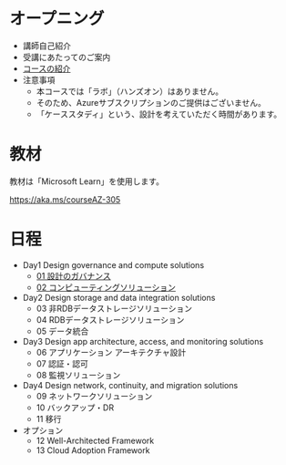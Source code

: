 # オープニング

- 講師自己紹介
- 受講にあたってのご案内
- [コースの紹介](https://docs.microsoft.com/ja-jp/learn/certifications/courses/az-305t00)
- 注意事項
  - 本コースでは「ラボ」（ハンズオン）はありません。
  - そのため、Azureサブスクリプションのご提供はございません。
  - 「ケーススタディ」という、設計を考えていただく時間があります。

# 教材

教材は「Microsoft Learn」を使用します。

https://aka.ms/courseAZ-305

# 日程

- Day1 Design governance and compute solutions
  - [01 設計のガバナンス](m01.md)
  - [02 コンピューティングソリューション](m02.md)
- Day2 Design storage and data integration solutions
  - 03 非RDBデータストレージソリューション
  - 04 RDBデータストレージソリューション
  - 05 データ統合
- Day3 Design app architecture, access, and monitoring solutions
  - 06 アプリケーション アーキテクチャ設計
  - 07 認証・認可
  - 08 監視ソリューション
- Day4 Design network, continuity, and migration solutions
  - 09 ネットワークソリューション
  - 10 バックアップ・DR
  - 11 移行
- オプション
  - 12 Well-Architected Framework
  - 13 Cloud Adoption Framework
